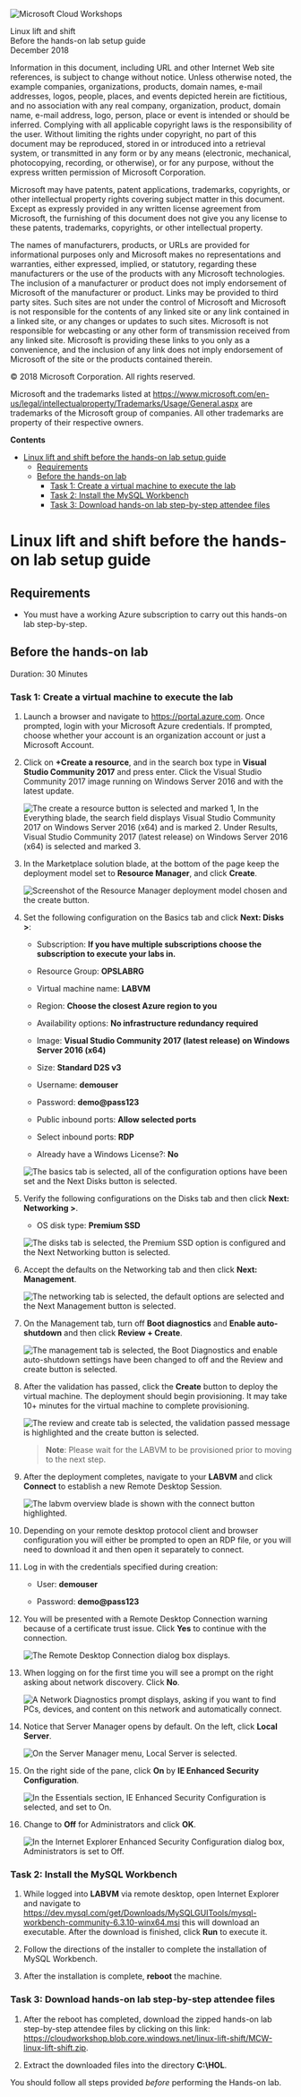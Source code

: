 
![](https://github.com/Microsoft/MCW-Template-Cloud-Workshop/raw/master/Media/ms-cloud-workshop.png "Microsoft Cloud Workshops")

<div class="MCWHeader1">
Linux lift and shift
</div>

<div class="MCWHeader2">
Before the hands-on lab setup guide
</div>

<div class="MCWHeader3">
December 2018
</div>


Information in this document, including URL and other Internet Web site references, is subject to change without notice. Unless otherwise noted, the example companies, organizations, products, domain names, e-mail addresses, logos, people, places, and events depicted herein are fictitious, and no association with any real company, organization, product, domain name, e-mail address, logo, person, place or event is intended or should be inferred. Complying with all applicable copyright laws is the responsibility of the user. Without limiting the rights under copyright, no part of this document may be reproduced, stored in or introduced into a retrieval system, or transmitted in any form or by any means (electronic, mechanical, photocopying, recording, or otherwise), or for any purpose, without the express written permission of Microsoft Corporation.

Microsoft may have patents, patent applications, trademarks, copyrights, or other intellectual property rights covering subject matter in this document. Except as expressly provided in any written license agreement from Microsoft, the furnishing of this document does not give you any license to these patents, trademarks, copyrights, or other intellectual property.

The names of manufacturers, products, or URLs are provided for informational purposes only and Microsoft makes no representations and warranties, either expressed, implied, or statutory, regarding these manufacturers or the use of the products with any Microsoft technologies. The inclusion of a manufacturer or product does not imply endorsement of Microsoft of the manufacturer or product. Links may be provided to third party sites. Such sites are not under the control of Microsoft and Microsoft is not responsible for the contents of any linked site or any link contained in a linked site, or any changes or updates to such sites. Microsoft is not responsible for webcasting or any other form of transmission received from any linked site. Microsoft is providing these links to you only as a convenience, and the inclusion of any link does not imply endorsement of Microsoft of the site or the products contained therein.

© 2018 Microsoft Corporation. All rights reserved.

Microsoft and the trademarks listed at <https://www.microsoft.com/en-us/legal/intellectualproperty/Trademarks/Usage/General.aspx> are trademarks of the Microsoft group of companies. All other trademarks are property of their respective owners.

**Contents**

<!-- TOC -->

- [Linux lift and shift before the hands-on lab setup guide](#linux-lift-and-shift-before-the-hands-on-lab-setup-guide)
  - [Requirements](#requirements)
  - [Before the hands-on lab](#before-the-hands-on-lab)
    - [Task 1: Create a virtual machine to execute the lab](#task-1-create-a-virtual-machine-to-execute-the-lab)
    - [Task 2: Install the MySQL Workbench](#task-2-install-the-mysql-workbench)
    - [Task 3: Download hands-on lab step-by-step attendee files](#task-3-download-hands-on-lab-step-by-step-attendee-files)

<!-- /TOC -->

# Linux lift and shift before the hands-on lab setup guide

## Requirements

- You must have a working Azure subscription to carry out this hands-on lab step-by-step.

## Before the hands-on lab

Duration: 30 Minutes

### Task 1: Create a virtual machine to execute the lab

1.  Launch a browser and navigate to <https://portal.azure.com>. Once prompted, login with your Microsoft Azure credentials. If prompted, choose whether your account is an organization account or just a Microsoft Account.

2.  Click on **+Create a resource**, and in the search box type in **Visual Studio Community 2017** and press enter. Click the Visual Studio Community 2017 image running on Windows Server 2016 and with the latest update.

    ![The create a resource button is selected and marked 1, In the Everything blade, the search field displays Visual Studio Community 2017 on Windows Server 2016 (x64) and is marked 2. Under Results, Visual Studio Community 2017 (latest release) on Windows Server 2016 (x64) is selected and marked 3.](images/Setup/2018-12-21-17-04-11.png "Everything blade")

3.  In the Marketplace solution blade, at the bottom of the page keep the deployment model set to **Resource Manager**, and click **Create**.

    ![Screenshot of the Resource Manager deployment model chosen and the create button.](images/Setup/2018-12-21-17-06-40.png "Select the deployment model")

4.  Set the following configuration on the Basics tab and click **Next: Disks >**:

    -   Subscription: **If you have multiple subscriptions choose the subscription to execute your labs in.**

    -   Resource Group: **OPSLABRG**

    -   Virtual machine name: **LABVM**

    -   Region: **Choose the closest Azure region to you**

    -   Availability options: **No infrastructure redundancy required**

    -   Image: **Visual Studio Community 2017 (latest release) on Windows Server 2016 (x64)**

    -   Size: **Standard D2S v3**

    -   Username: **demouser**

    -   Password: **demo\@pass123**

    -   Public inbound ports: **Allow selected ports**

    -   Select inbound ports: **RDP**

    -   Already have a Windows License?: **No**

    ![The basics tab is selected, all of the configuration options have been set and the Next Disks button is selected.](images/Setup/2018-12-21-17-16-55.png "Create a virtual machine - Basics tab")

5.  Verify the following configurations on the Disks tab and then click **Next: Networking >**.

    -   OS disk type: **Premium SSD**

    ![The disks tab is selected, the Premium SSD option is configured and the Next Networking button is selected.](images/Setup/2018-12-21-17-19-09.png "Create a virtual machine - Disks tab")

6.  Accept the defaults on the Networking tab and then click **Next: Management**.

    ![The networking tab is selected, the default options are selected and the Next Management button is selected.](images/Setup/2018-12-21-17-23-33.png "Create a virtual machine - Networking tab")

7.  On the Management tab, turn off **Boot diagnostics** and **Enable auto-shutdown** and then click **Review + Create**.

    ![The management tab is selected, the Boot Diagnostics and enable auto-shutdown settings have been changed to off and the Review and create button is selected.](images/Setup/2018-12-21-17-25-57.png "Create a virtual machine - Networking tab")

8.  After the validation has passed, click the **Create** button to deploy the virtual machine. The deployment should begin provisioning. It may take 10+ minutes for the virtual machine to complete provisioning.

    ![The review and create tab is selected, the validation passed message is highlighted and the create button is selected.](images/Setup/2018-12-21-17-30-18.png "Create a virtual machine - Review and create tab")

    >**Note**: Please wait for the LABVM to be provisioned prior to moving to the next step.

9.  After the deployment completes, navigate to your **LABVM** and click **Connect** to establish a new Remote Desktop Session.

    ![The labvm overview blade is shown with the connect button highlighted.](images/Setup/2018-12-21-17-44-00.png "LABVM connect button")

10. Depending on your remote desktop protocol client and browser configuration you will either be prompted to open an RDP file, or you will need to download it and then open it separately to connect.

11. Log in with the credentials specified during creation:

    -   User: **demouser**

    -   Password: **demo\@pass123**

12. You will be presented with a Remote Desktop Connection warning because of a certificate trust issue. Click **Yes** to continue with the connection.

    ![The Remote Desktop Connection dialog box displays.](images/Setup/image14.png "Remote Desktop Connection dialog box")

13. When logging on for the first time you will see a prompt on the right asking about network discovery. Click **No**.

    ![A Network Diagnostics prompt displays, asking if you want to find PCs, devices, and content on this network and automatically connect.](images/Setup/image15.png "Network Diagnostics prompt")

14. Notice that Server Manager opens by default. On the left, click **Local Server**.

    ![On the Server Manager menu, Local Server is selected.](images/Setup/image16.png "Server Manager menu")

15. On the right side of the pane, click **On** by **IE Enhanced Security Configuration**.

    ![In the Essentials section, IE Enhanced Security Configuration is selected, and set to On.](images/Setup/image17.png "Essentials section")

16. Change to **Off** for Administrators and click **OK**.

    ![In the Internet Explorer Enhanced Security Configuration dialog box, Administrators is set to Off.](images/Setup/image18.png "Internet Explorer Enhanced Security Configuration dialog box")

### Task 2: Install the MySQL Workbench

1.  While logged into **LABVM** via remote desktop, open Internet Explorer and navigate to <https://dev.mysql.com/get/Downloads/MySQLGUITools/mysql-workbench-community-6.3.10-winx64.msi> this will download an executable. After the download is finished, click **Run** to execute it.

2.  Follow the directions of the installer to complete the installation of MySQL Workbench.

3.  After the installation is complete, **reboot** the machine.

### Task 3: Download hands-on lab step-by-step attendee files

1.  After the reboot has completed, download the zipped hands-on lab step-by-step attendee files by clicking on this link:  
https://cloudworkshop.blob.core.windows.net/linux-lift-shift/MCW-linux-lift-shift.zip.

2.  Extract the downloaded files into the directory **C:\\HOL**.

You should follow all steps provided *before* performing the Hands-on lab.
